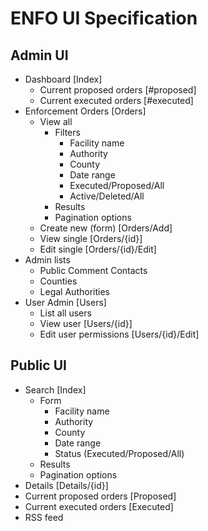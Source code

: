 # ENFO UI Specification

## Admin UI

* Dashboard [Index]
    - Current proposed orders [#proposed]
    - Current executed orders [#executed]
* Enforcement Orders [Orders]
    - View all
        - Filters
            - Facility name
            - Authority
            - County
            - Date range
            - Executed/Proposed/All
            - Active/Deleted/All
        - Results
        - Pagination options
    - Create new (form) [Orders/Add]
    - View single [Orders/{id}]
    - Edit single [Orders/{id}/Edit]
* Admin lists
    - Public Comment Contacts
    - Counties
    - Legal Authorities
* User Admin [Users]
    - List all users
    - View user [Users/{id}]
    - Edit user permissions [Users/{id}/Edit]

## Public UI

* Search [Index]
    - Form 
        - Facility name
        - Authority
        - County
        - Date range
        - Status (Executed/Proposed/All)
    - Results
    - Pagination options
* Details [Details/{id}]
* Current proposed orders [Proposed]
* Current executed orders [Executed]
* RSS feed
